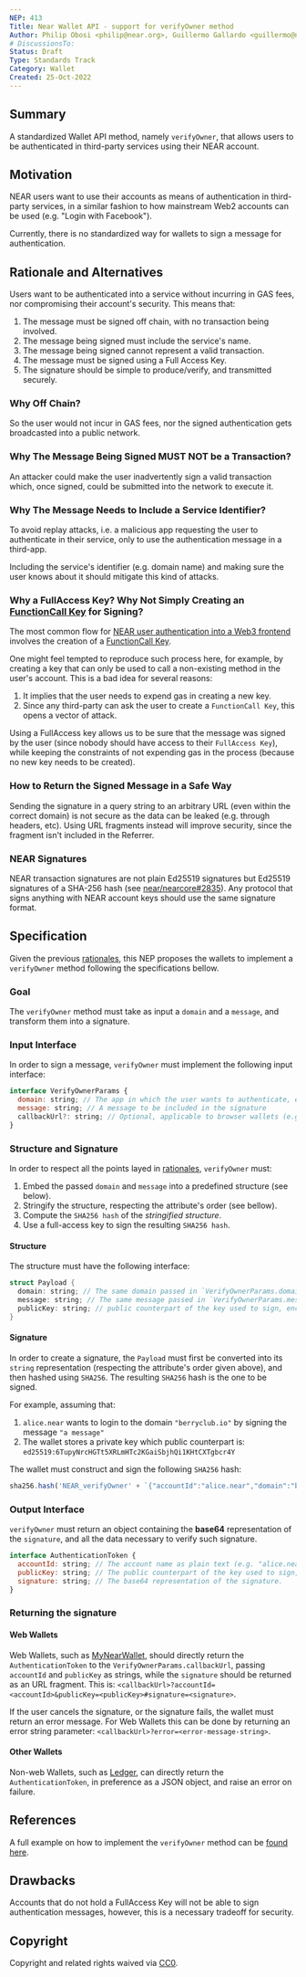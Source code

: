 ```yaml
---
NEP: 413
Title: Near Wallet API - support for verifyOwner method
Author: Philip Obosi <philip@near.org>, Guillermo Gallardo <guillermo@near.org>
# DiscussionsTo:
Status: Draft
Type: Standards Track
Category: Wallet
Created: 25-Oct-2022
---
```


## Summary

A standardized Wallet API method, namely `verifyOwner`, that allows users to be authenticated in third-party services using their NEAR account.

## Motivation
NEAR users want to use their accounts as means of authentication in third-party services, in a similar fashion to how mainstream Web2 accounts can be used (e.g. "Login with Facebook").

Currently, there is no standardized way for wallets to sign a message for authentication. 

## Rationale and Alternatives
Users want to be authenticated into a service without incurring in GAS fees, nor compromising their account's security. This means that:

1) The message must be signed off chain, with no transaction being involved.
2) The message being signed must include the service's name.
3) The message being signed cannot represent a valid transaction.
3) The message must be signed using a Full Access Key.
4) The signature should be simple to produce/verify, and transmitted securely.

### Why Off Chain?
So the user would not incur in GAS fees, nor the signed authentication gets broadcasted into a public network.

### Why The Message Being Signed MUST NOT be a Transaction?
An attacker could make the user inadvertently sign a valid transaction which, once signed, could be submitted into the network to execute it.

### Why The Message Needs to Include a Service Identifier?
To avoid replay attacks, i.e. a malicious app requesting the user to authenticate in their service, only to use the authentication message in a third-app. 

Including the service's identifier (e.g. domain name) and making sure the user knows about it should mitigate this kind of attacks.

### Why a FullAccess Key? Why Not Simply Creating an [FunctionCall Key](https://docs.near.org/concepts/basics/accounts/access-keys) for Signing?
The most common flow for [NEAR user authentication into a Web3 frontend](https://docs.near.org/develop/integrate/frontend#user-sign-in--sign-out) involves the creation of a [FunctionCall Key](](https://docs.near.org/concepts/basics/accounts/access-keys)).

One might feel tempted to reproduce such process here, for example, by creating a key that can only be used to call a non-existing method in the user's account. This is a bad idea for several reasons:
1. It implies that the user needs to expend gas in creating a new key.
2. Since any third-party can ask the user to create a `FunctionCall Key`, this opens a vector of attack.

Using a FullAccess key allows us to be sure that the message was signed by the user (since nobody should have access to their `FullAccess Key`), while keeping the constraints of not expending gas in the process (because no new key needs to be created).

### How to Return the Signed Message in a Safe Way
Sending the signature in a query string to an arbitrary URL (even within the correct domain) is not secure as the data can be leaked (e.g. through headers, etc). Using URL fragments instead will improve security, since the fragment isn't included in the Referrer.

### NEAR Signatures
NEAR transaction signatures are not plain Ed25519 signatures but Ed25519 signatures of a SHA-256 hash (see [near/nearcore#2835](https://github.com/near/nearcore/issues/2835)). Any protocol that signs anything with NEAR account keys should use the same signature format.

## Specification
Given the previous [rationales](#rationale-and-alternatives), this NEP proposes the wallets to implement a `verifyOwner` method following the specifications bellow.

### Goal
The `verifyOwner` method must take as input a `domain` and a `message`, and transform them into a signature.

### Input Interface
In order to sign a message, `verifyOwner` must implement the following input interface:

```jsx
interface VerifyOwnerParams {
  domain: string; // The app in which the user wants to authenticate, e.g. myapp.com.
  message: string; // A message to be included in the signature
  callbackUrl?: string; // Optional, applicable to browser wallets (e.g. MyNearWallet). This is the callback url once the signing is approved/cancelled. Defaults to `window.location.href`.
}
```

### Structure and Signature
In order to respect all the points layed in [rationales](#rationale-and-alternatives), `verifyOwner` must:

1. Embed the passed `domain` and `message` into a predefined structure (see below).
2. Stringify the structure, respecting the attribute's order (see bellow).
2. Compute the `SHA256 hash` of the *stringified structure*.
3. Use a full-access key to sign the resulting `SHA256 hash`.

#### Structure
The structure must have the following interface:

```rust
struct Payload {
  domain: string; // The same domain passed in `VerifyOwnerParams.domain` 
  message: string; // The same message passed in `VerifyOwnerParams.message` 
  publicKey: string; // public counterpart of the key used to sign, encoded as a string with format "<key-type>:<base-64-key-bytes>"
}
```

#### Signature
In order to create a signature, the `Payload` must first be converted into its `string` representation (respecting the attribute's order given above), and then hashed using `SHA256`. The resulting `SHA256` hash is the one to be signed.

For example, assuming that:
1. `alice.near` wants to login to the domain `"berryclub.io"` by signing the message `"a message"`
3. The wallet stores a private key which public counterpart is: `ed25519:6TupyNrcHGTt5XRLmHTc2KGaiSbjhQi1KHtCXTgbcr4Y`

The wallet must construct and sign the following `SHA256` hash:

```jsx
sha256.hash('NEAR_verifyOwner' + `{"accountId":"alice.near","domain":"berryclub.io","message":"a message","publicKey":"ed25519:6TupyNrcHGTt5XRLmHTc2KGaiSbjhQi1KHtCXTgbcr4Y"}`)
```

### Output Interface
`verifyOwner` must return an object containing the **base64** representation of the `signature`, and all the data necessary to verify such signature. 

```jsx
interface AuthenticationToken {
  accountId: string; // The account name as plain text (e.g. "alice.near")
  publicKey: string; // The public counterpart of the key used to sign, expressed as a string with format "<key-type>:<base-64-key-bytes>"
  signature: string; // The base64 representation of the signature.
}
```

### Returning the signature
#### Web Wallets
Web Wallets, such as [MyNearWallet](https://mynearwallet.com), should directly return the `AuthenticationToken` to the `VerifyOwnerParams.callbackUrl`, passing `accountId` and `publicKey` as strings, while the `signature` should be returned as an URL fragment. This is: `<callbackUrl>?accountId=<accountId>&publicKey=<publicKey>#signature=<signature>`.

If the user cancels the signature, or the signature fails, the wallet must return an error message. For Web Wallets this can be done by returning an error string parameter: `<callbackUrl>?error=<error-message-string>`.

#### Other Wallets
Non-web Wallets, such as [Ledger](https://www.ledger.com), can directly return the `AuthenticationToken`, in preference as a JSON object, and raise an error on failure.

## References
A full example on how to implement the `verifyOwner` method can be [found here](https://github.com/gagdiez/near-login/blob/main/tests/authentication/auth.ava.ts#L27-#L65).

## Drawbacks
Accounts that do not hold a FullAccess Key will not be able to sign authentication messages, however, this is a necessary tradeoff for security.

## Copyright
[copyright]: #copyright

Copyright and related rights waived via [CC0](https://creativecommons.org/publicdomain/zero/1.0/).
